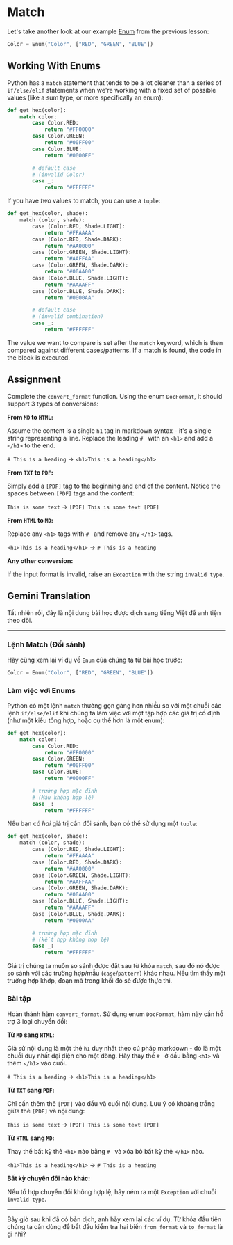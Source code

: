 # Match

Let's take another look at our example [Enum](https://docs.python.org/3/library/enum.html) from the previous lesson:

```py
Color = Enum("Color", ["RED", "GREEN", "BLUE"])
```

## Working With Enums

Python has a `match` statement that tends to be a lot cleaner than a series of `if/else/elif` statements when we're working with a fixed set of possible values (like a sum type, or more specifically an enum):

```py
def get_hex(color):
    match color:
        case Color.RED:
            return "#FF0000"
        case Color.GREEN:
            return "#00FF00"
        case Color.BLUE:
            return "#0000FF"

        # default case
        # (invalid Color)
        case _:
            return "#FFFFFF"
```

If you have _two_ values to match, you can use a `tuple`:

```py
def get_hex(color, shade):
    match (color, shade):
        case (Color.RED, Shade.LIGHT):
            return "#FFAAAA"
        case (Color.RED, Shade.DARK):
            return "#AA0000"
        case (Color.GREEN, Shade.LIGHT):
            return "#AAFFAA"
        case (Color.GREEN, Shade.DARK):
            return "#00AA00"
        case (Color.BLUE, Shade.LIGHT):
            return "#AAAAFF"
        case (Color.BLUE, Shade.DARK):
            return "#0000AA"

        # default case
        # (invalid combination)
        case _:
            return "#FFFFFF"
```

The value we want to compare is set after the `match` keyword, which is then compared against different cases/patterns. If a match is found, the code in the block is executed.

## Assignment

Complete the `convert_format` function. Using the enum `DocFormat`, it should support 3 types of conversions:

**From `MD` to `HTML`:**

Assume the content is a single `h1` tag in markdown syntax - it's a single string representing a line. Replace the leading `# ` with an `<h1>` and add a `</h1>` to the end.

`# This is a heading` -> `<h1>This is a heading</h1>`

**From `TXT` to `PDF`:**

Simply add a `[PDF]` tag to the beginning and end of the content. Notice the spaces between `[PDF]` tags and the content:

`This is some text` -> `[PDF] This is some text [PDF]`

**From `HTML` to `MD`:**

Replace any `<h1>` tags with `# ` and remove any `</h1>` tags.

`<h1>This is a heading</h1>` -> `# This is a heading`

**Any other conversion:**

If the input format is invalid, raise an `Exception` with the string `invalid type`.

## Gemini Translation

Tất nhiên rồi, đây là nội dung bài học được dịch sang tiếng Việt để anh tiện theo dõi.

-----

### Lệnh Match (Đối sánh)

Hãy cùng xem lại ví dụ về `Enum` của chúng ta từ bài học trước:

```py
Color = Enum("Color", ["RED", "GREEN", "BLUE"])
```

### Làm việc với Enums

Python có một lệnh `match` thường gọn gàng hơn nhiều so với một chuỗi các lệnh `if/else/elif` khi chúng ta làm việc với một tập hợp các giá trị cố định (như một kiểu tổng hợp, hoặc cụ thể hơn là một enum):

```py
def get_hex(color):
    match color:
        case Color.RED:
            return "#FF0000"
        case Color.GREEN:
            return "#00FF00"
        case Color.BLUE:
            return "#0000FF"

        # trường hợp mặc định
        # (Màu không hợp lệ)
        case _:
            return "#FFFFFF"
```

Nếu bạn có *hai* giá trị cần đối sánh, bạn có thể sử dụng một `tuple`:

```python
def get_hex(color, shade):
    match (color, shade):
        case (Color.RED, Shade.LIGHT):
            return "#FFAAAA"
        case (Color.RED, Shade.DARK):
            return "#AA0000"
        case (Color.GREEN, Shade.LIGHT):
            return "#AAFFAA"
        case (Color.GREEN, Shade.DARK):
            return "#00AA00"
        case (Color.BLUE, Shade.LIGHT):
            return "#AAAAFF"
        case (Color.BLUE, Shade.DARK):
            return "#0000AA"

        # trường hợp mặc định
        # (kết hợp không hợp lệ)
        case _:
            return "#FFFFFF"
```

Giá trị chúng ta muốn so sánh được đặt sau từ khóa `match`, sau đó nó được so sánh với các trường hợp/mẫu (`case`/`pattern`) khác nhau. Nếu tìm thấy một trường hợp khớp, đoạn mã trong khối đó sẽ được thực thi.

### Bài tập

Hoàn thành hàm `convert_format`. Sử dụng enum `DocFormat`, hàm này cần hỗ trợ 3 loại chuyển đổi:

**Từ `MD` sang `HTML`:**

Giả sử nội dung là một thẻ `h1` duy nhất theo cú pháp markdown - đó là một chuỗi duy nhất đại diện cho một dòng. Hãy thay thế `# ` ở đầu bằng `<h1>` và thêm `</h1>` vào cuối.

`# This is a heading` -> `<h1>This is a heading</h1>`

**Từ `TXT` sang `PDF`:**

Chỉ cần thêm thẻ `[PDF]` vào đầu và cuối nội dung. Lưu ý có khoảng trắng giữa thẻ `[PDF]` và nội dung:

`This is some text` -> `[PDF] This is some text [PDF]`

**Từ `HTML` sang `MD`:**

Thay thế bất kỳ thẻ `<h1>` nào bằng `# ` và xóa bỏ bất kỳ thẻ `</h1>` nào.

`<h1>This is a heading</h1>` -> `# This is a heading`

**Bất kỳ chuyển đổi nào khác:**

Nếu tổ hợp chuyển đổi không hợp lệ, hãy ném ra một `Exception` với chuỗi `invalid type`.

-----

Bây giờ sau khi đã có bản dịch, anh hãy xem lại các ví dụ. Từ khóa đầu tiên chúng ta cần dùng để bắt đầu kiểm tra hai biến `from_format` và `to_format` là gì nhỉ?
